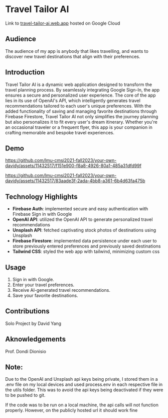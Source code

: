 # Travel Tailor AI

Link to [travel-tailor-ai.web.app](https://travel-tailor-ai.web.app/) hosted on Google Cloud

## Audience

The audience of my app is anybody that likes travelling, and wants to discover new travel destinations that align with their preferences. 

## Introduction

Travel Tailor AI is a dynamic web application designed to transform the travel planning process. By seamlessly integrating Google Sign-In, the app ensures a secure and personalized user experience. The core of the app lies in its use of OpenAI's API, which intelligently generates travel recommendations tailored to each user's unique preferences. With the added functionality of saving and managing favorite destinations through Firebase Firestore, Travel Tailor AI not only simplifies the journey planning but also personalizes it to fit every user's dream itinerary. Whether you're an occasional traveler or a frequent flyer, this app is your companion in crafting memorable and bespoke travel experiences.

## Demo

https://github.com/lmu-cmsi2021-fall2023/your-own-davidy/assets/11432517/f151e900-f8a8-4926-80a1-485a31dfd99f



https://github.com/lmu-cmsi2021-fall2023/your-own-davidy/assets/11432517/83aade3f-2ada-4bb8-a361-6b4d63fa475b


## Technology Highlights

- **Firebase Auth**: implemented secure and easy authentication with Firebase Sign in with Google
- **OpenAI API**: utilized the OpenAI API to generate personalized travel recommendations
- **Unsplash API**: fetched captivating stock photos of destinations using Unsplash
- **Firebase Firestore**: implemented data persistence under each user to store previously entered preferences and previously saved destinations
- **Tailwind CSS**: styled the web app with tailwind, minimizing custom css 

## Usage

1. Sign in with Google.
2. Enter your travel preferences.
3. Receive AI-generated travel recommendations.
4. Save your favorite destinations.

## Contributions

Solo Project by David Yang

## Aknowledgements

Prof. Dondi Dionisio

## Note:

Due to the OpenAI and Unsplash api keys being private, I stored them in a .env file on my local devices and used process.env in each respective file in the utils folder. This was to avoid the api keys being deactivated if they were to be pushed to git.

If the code was to be run on a local machine, the api calls will not function properly. However, on the publicly hosted url it should work fine
